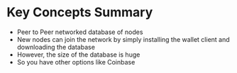 # Key Concepts Summary

* Peer to Peer networked database of nodes
* New nodes can join the network by simply installing the wallet client and downloading the database
* However, the size of the database is huge 
* So you have other options like Coinbase 
